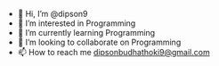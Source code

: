 - 👋 Hi, I’m @dipson9
- 👀 I’m interested in Programming
- 🌱 I’m currently learning Programming
- 💞️ I’m looking to collaborate on Programming
- 📫 How to reach me dipsonbudhathoki9@gmail.com  

<!---
dipson9/dipson9 is a ✨ special ✨ repository because its `README.md` (this file) appears on your GitHub profile.
You can click the Preview link to take a look at your changes.
--->
